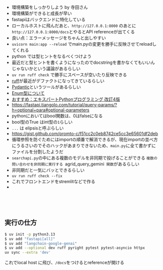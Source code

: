 - 環境構築をしっかりしよう by 寺田さん
- 環境構築ができると成長が早い
- fastapiはバックエンドに特化している
- ローカルホストに飛んだあと、`http://127.0.0.1:8000` のあとに`http://127.0.0.1:8000/docs`とやるとAPI referenceが出てくる
- 良い点：エラーメッセージをちゃんと出しやすい
- `uvicorn main:app --reload` でmain.pyの変更を勝手に反映させてreloadしてくれる
- python では型ヒントをなるべくつけよう
- 最近だと型ヒントを書くようになったのでdocstringを書かなくてもいいんじゃないかという議論があるらしい
- `uv run ruff check` で勝手にスペースが空いたり反映できる
- [ruff](https://docs.astral.sh/ruff/)が最近がデファクトになってきているらしい
- [Pydantic](https://docs.pydantic.dev/latest/)というツールがあるらしい
- [Enum型について](https://fastapi.tiangolo.com/ja/tutorial/path-params/#enum)
- [おすすめ：エキスパートPythonプログラミング 改訂4版](https://www.kadokawa.co.jp/product/302304004673/)
- https://fastapi.tiangolo.com/tutorial/query-params/?h=optional+para#optional-parameters
- pythonにおいてはbool関数は、0はfalseになる
- bool型のTrue はint型の`1`らしい
- `...` は elipsisと呼ぶらしい
- https://gist.github.com/promto-c/f51cc2c0eb8742ce5cc3e65601df2deb
- 循環参照を防ぐためにはimportの順番で解消できるが、現在importの並べ方にうるさいのでそのハックがあまりできないため、`main.py`に全て書かずにファイルを分割したようだ
- `searchapi.py`の中にある複数のモデルを非同期で投げることができる `複数の問い合わせを非同期に実行する `agrid_query_gemini` 関数`があるらしい
- 非同期だと一気にバッとできるらしい
- `uv run ruff check --fix`
- これでフロントエンドをstremlitなどで作る
- 

&nbsp;

&nbsp;

## 実行の仕方

```bash
$ uv init -p python3.13
$ uv add "fastapi[all]"
$ uv add "langchain-google-genai"
$ uv add --optional dev ruff pyright pytest pytest-asyncio httpx
uv sync --extra 'dev'
```

これでlocal host に飛び、`/docs`をつけるとreferenceが開ける
